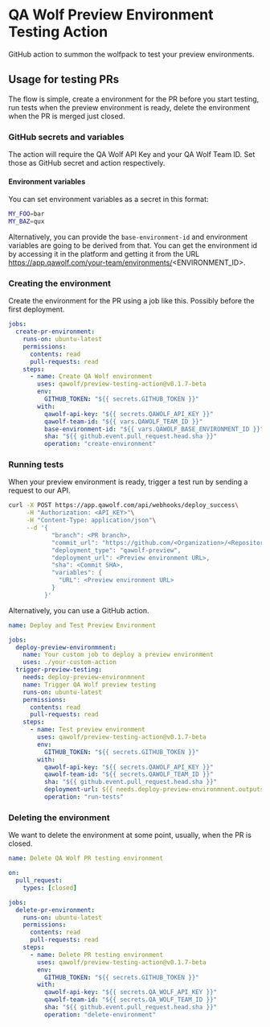 # QA Wolf Preview Environment Testing Action

GitHub action to summon the wolfpack to test your preview environments.

## Usage for testing PRs

The flow is simple, create a environment for the PR before you start testing, run tests when the preview environment is ready, delete the environment when the PR is merged just closed.

### GitHub secrets and variables

The action will require the QA Wolf API Key and your QA Wolf Team ID. Set those as GitHub secret and action respectively.

#### Environment variables

You can set environment variables as a secret in this format:
```sh
MY_FOO=bar
MY_BAZ=qux
```

Alternatively, you can provide the `base-environment-id` and environment variables are going to be derived from that. You can get the environment id by accessing it in the platform and getting it from the URL https://app.qawolf.com/your-team/environments/<ENVIRONMENT_ID>.

### Creating the environment

Create the environment for the PR using a job like this. Possibly before the first deployment.

```yml
jobs:
  create-pr-environment:
    runs-on: ubuntu-latest
    permissions:
      contents: read
      pull-requests: read
    steps:
      - name: Create QA Wolf environment
        uses: qawolf/preview-testing-action@v0.1.7-beta
        env:
          GITHUB_TOKEN: "${{ secrets.GITHUB_TOKEN }}"
        with:
          qawolf-api-key: "${{ secrets.QAWOLF_API_KEY }}"
          qawolf-team-id: "${{ vars.QAWOLF_TEAM_ID }}"
          base-environment-id: "${{ vars.QAWOLF_BASE_ENVIRONMENT_ID }}"
          sha: "${{ github.event.pull_request.head.sha }}"
          operation: "create-environment"
```

### Running tests

When your preview environment is ready, trigger a test run by sending a request to our API.

```sh
curl -X POST https://app.qawolf.com/api/webhooks/deploy_success\
     -H "Authorization: <API_KEY>"\
     -H "Content-Type: application/json"\
     --d '{
            "branch": <PR branch>,
            "commit_url": "https://github.com/<Organization>/<Repository>/commit/<Commit SHA>",
            "deployment_type": "qawolf-preview",
            "deployment_url": <Preview environment URL>,
            "sha": <Commit SHA>,
            "variables": {
              "URL": <Preview environment URL>
            }
          }'
```

Alternatively, you can use a GitHub action.

```yml
name: Deploy and Test Preview Environment

jobs:
  deploy-preview-environmnent:
    name: Your custom job to deploy a preview environment
    uses: ./your-custom-action
  trigger-preview-testing:
    needs: deploy-preview-environmnent
    name: Trigger QA Wolf preview testing
    runs-on: ubuntu-latest
    permissions:
      contents: read
      pull-requests: read
    steps:
      - name: Test preview environment
        uses: qawolf/preview-testing-action@v0.1.7-beta
        env:
          GITHUB_TOKEN: "${{ secrets.GITHUB_TOKEN }}"
        with:
          qawolf-api-key: "${{ secrets.QAWOLF_API_KEY }}"
          qawolf-team-id: "${{ secrets.QAWOLF_TEAM_ID }}"
          sha: "${{ github.event.pull_request.head.sha }}"
          deployment-url: ${{ needs.deploy-preview-environmnent.outputs.preview-url }}
          operation: "run-tests"
```

### Deleting the environment

We want to delete the environment at some point, usually, when the PR is closed.

```yml
name: Delete QA Wolf PR testing environment

on:
  pull_request:
    types: [closed]

jobs:
  delete-pr-environment:
    runs-on: ubuntu-latest
    permissions:
      contents: read
      pull-requests: read
    steps:
      - name: Delete PR testing environment
        uses: qawolf/preview-testing-action@v0.1.7-beta
        env:
          GITHUB_TOKEN: "${{ secrets.GITHUB_TOKEN }}"
        with:
          qawolf-api-key: "${{ secrets.QA_WOLF_API_KEY }}"
          qawolf-team-id: "${{ secrets.QA_WOLF_TEAM_ID }}"
          sha: "${{ github.event.pull_request.head.sha }}"
          operation: "delete-environment"
```
